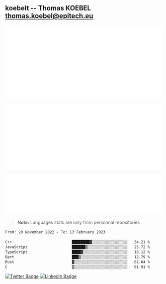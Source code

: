 ## koebelt -- Thomas KOEBEL <thomas.koebel@epitech.eu>

<!-- On github since 2018-->


![Metrics](/metrics.classic.svg)



<!--![Metrics](/metrics.plugin.introduction.repository.svg)-->
![Metrics](/metrics.plugin.isocalendar.svg)



![Metrics](/metrics.plugin.languages.svg)

> **Note:** Languages stats are only from personnal repositories

<!--START_SECTION:waka-->

```text
From: 20 November 2022 - To: 13 February 2023

C++                           ████████▓░░░░░░░░░░░░░░░░   34.21 %
JavaScript                    ██████▒░░░░░░░░░░░░░░░░░░   25.72 %
TypeScript                    ████▓░░░░░░░░░░░░░░░░░░░░   18.12 %
Dart                          ███▒░░░░░░░░░░░░░░░░░░░░░   12.79 %
Rust                          ▓░░░░░░░░░░░░░░░░░░░░░░░░   02.04 %
C                             ▒░░░░░░░░░░░░░░░░░░░░░░░░   01.91 %
```

<!--END_SECTION:waka-->

[![Twitter Badge](https://img.shields.io/badge/Twitter-Profile-informational?style=flat&logo=twitter&logoColor=white&color=1CA2F1)](https://twitter.com/jesuis_roux)
[![LinkedIn Badge](https://img.shields.io/badge/LinkedIn-Profile-informational?style=flat&logo=linkedin&logoColor=white&color=0D76A8)](https://www.linkedin.com/in/koebelt/)
